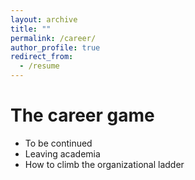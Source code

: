 ```yaml
---
layout: archive
title: ""
permalink: /career/
author_profile: true
redirect_from:
  - /resume
---
```


The career game
======
* To be continued
* Leaving academia
* How to climb the organizational ladder
